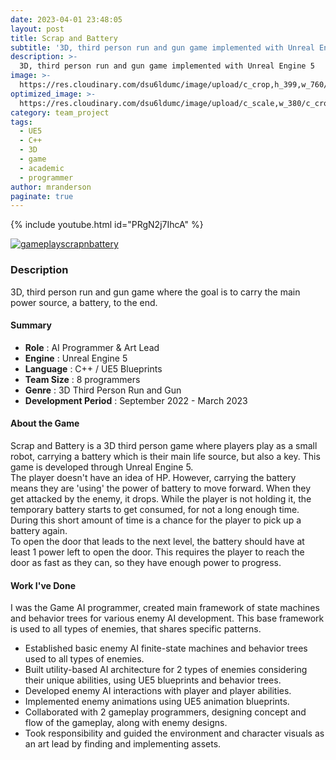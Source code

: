 ```yaml
---
date: 2023-04-01 23:48:05
layout: post
title: Scrap and Battery
subtitle: '3D, third person run and gun game implemented with Unreal Engine 5'
description: >-
  3D, third person run and gun game implemented with Unreal Engine 5
image: >-
  https://res.cloudinary.com/dsu6ldumc/image/upload/c_crop,h_399,w_760/v1680694175/Project/ScrapNBattery/ScrapNBattery1_szhxso.jpg
optimized_image: >-
  https://res.cloudinary.com/dsu6ldumc/image/upload/c_scale,w_380/c_crop,h_200,w_380/v1680694175/Project/ScrapNBattery/ScrapNBattery1-1_ofpknp.jpg
category: team_project
tags:
  - UE5
  - C++
  - 3D
  - game
  - academic
  - programmer
author: mranderson
paginate: true
---
```


{% include youtube.html id="PRgN2j7IhcA" %}

[![gameplayscrapnbattery](https://res.cloudinary.com/dsu6ldumc/image/upload/v1681235229/Project/ScrapNBattery/ezgif-2-959a5dacf1_uq9lim.gif)](https://www.youtube.com/watch?v=PRgN2j7IhcA)

### Description
3D, third person run and gun game where the goal is to carry the main power source, a battery, to the end.

#### Summary
* **Role** :  AI Programmer & Art Lead 
* **Engine** : Unreal Engine 5
* **Language** : C++ / UE5 Blueprints
* **Team Size** : 8 programmers 
* **Genre** : 3D Third Person Run and Gun 
* **Development Period** : September 2022 - March 2023


#### About the Game
Scrap and Battery is a 3D third person game where players play as a small robot, carrying a battery which is their main life source, but also a key. This game is developed through Unreal Engine 5.\
The player doesn't have an idea of HP. However, carrying the battery means they are 'using' the power of battery to move forward. When they get attacked by the enemy, it drops. While the player is not holding it, the temporary battery starts to get consumed, for not a long enough time. During this short amount of time is a chance for the player to pick up a battery again.\
To open the door that leads to the next level, the battery should have at least 1 power left to open the door. This requires the player to reach the door as fast as they can, so they have enough power to progress.


#### Work I've Done
I was the Game AI programmer, created main framework of state machines and behavior trees for various enemy AI development. This base framework is used to all types of enemies, that shares specific patterns.
- Established basic enemy AI finite-state machines and behavior trees used to all types of enemies.
- Built utility-based AI architecture for 2 types of enemies considering their unique abilities, using UE5 blueprints and behavior trees.
- Developed enemy AI interactions with player and player abilities.
- Implemented enemy animations using UE5 animation blueprints.
- Collaborated with 2 gameplay programmers, designing concept and flow of the gameplay, along with enemy designs.
- Took responsibility and guided the environment and character visuals as an art lead by finding and implementing assets.

